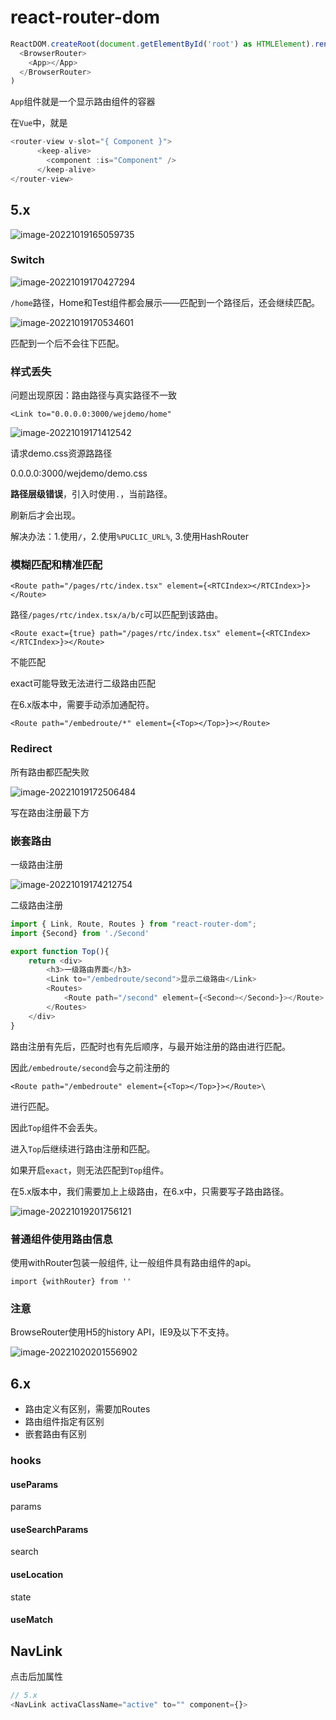 # react-router-dom

```javascript
ReactDOM.createRoot(document.getElementById('root') as HTMLElement).render(
  <BrowserRouter>
    <App></App>
  </BrowserRouter>
)
```

`App`组件就是一个显示路由组件的容器

在`Vue`中，就是

```javascript
<router-view v-slot="{ Component }">
      <keep-alive>
        <component :is="Component" />
      </keep-alive>
</router-view>
```

## 5.x

![image-20221019165059735](assets/image-20221019165059735.png)

### Switch

![image-20221019170427294](assets/image-20221019170427294.png)

`/home`路径，Home和Test组件都会展示——匹配到一个路径后，还会继续匹配。

![image-20221019170534601](assets/image-20221019170534601.png)

匹配到一个后不会往下匹配。

### 样式丢失

问题出现原因：路由路径与真实路径不一致

```
<Link to="0.0.0.0:3000/wejdemo/home"
```

![image-20221019171412542](assets/image-20221019171412542.png)

请求demo.css资源路路径

0.0.0.0:3000/wejdemo/demo.css

**路径层级错误**，引入时使用`.`，当前路径。

刷新后才会出现。

解决办法：1.使用`/`，2.使用`%PUCLIC_URL%`, 3.使用HashRouter

### 模糊匹配和精准匹配

```
<Route path="/pages/rtc/index.tsx" element={<RTCIndex></RTCIndex>}></Route>
```

路径`/pages/rtc/index.tsx/a/b/c`可以匹配到该路由。

```
<Route exact={true} path="/pages/rtc/index.tsx" element={<RTCIndex></RTCIndex>}></Route>
```

不能匹配

exact可能导致无法进行二级路由匹配

在6.x版本中，需要手动添加通配符。

```
<Route path="/embedroute/*" element={<Top></Top>}></Route>

```



### Redirect

所有路由都匹配失败

![image-20221019172506484](assets/image-20221019172506484.png)

写在路由注册最下方

### 嵌套路由

一级路由注册

![image-20221019174212754](assets/image-20221019174212754.png)

二级路由注册

```javascript
import { Link, Route, Routes } from "react-router-dom";
import {Second} from './Second'

export function Top(){
    return <div>
        <h3>一级路由界面</h3>
        <Link to="/embedroute/second">显示二级路由</Link>
        <Routes>
            <Route path="/second" element={<Second></Second>}></Route>
        </Routes>
    </div>
}
```

路由注册有先后，匹配时也有先后顺序，与最开始注册的路由进行匹配。

因此`/embedroute/second`会与之前注册的

```
<Route path="/embedroute" element={<Top></Top>}></Route>\
```

进行匹配。

因此`Top`组件不会丢失。

进入`Top`后继续进行路由注册和匹配。

如果开启`exact`，则无法匹配到`Top`组件。

在5.x版本中，我们需要加上上级路由，在6.x中，只需要写子路由路径。

![image-20221019201756121](assets/image-20221019201756121.png)

### 普通组件使用路由信息

使用withRouter包装一般组件, 让一般组件具有路由组件的api。

```
import {withRouter} from ''
```

### 注意

BrowseRouter使用H5的history API，IE9及以下不支持。

![image-20221020201556902](assets/image-20221020201556902.png)

## 6.x

- 路由定义有区别，需要加Routes
- 路由组件指定有区别
- 嵌套路由有区别

### hooks

#### useParams

params

#### useSearchParams

search

#### useLocation

state

#### useMatch





## NavLink

点击后加属性

```javascript
// 5.x
<NavLink activaClassName="active" to="" component={}>
```

